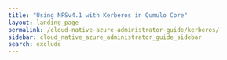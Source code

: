```yaml
---
title: "Using NFSv4.1 with Kerberos in Qumulo Core"
layout: landing_page
permalink: /cloud-native-azure-administrator-guide/kerberos/
sidebar: cloud_native_azure_administrator_guide_sidebar
search: exclude
---
```

